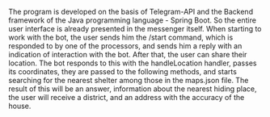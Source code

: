The program is developed on the basis of Telegram-API and the Backend framework of the Java programming language - Spring Boot. 
So the entire user interface is already presented in the messenger itself. When starting to work with the bot, the user sends him the /start command, 
which is responded to by one of the processors, and sends him a reply with an indication of interaction with the bot.
After that, the user can share their location. The bot responds to this with the handleLocation handler, passes its coordinates, 
they are passed to the following methods, and starts searching for the nearest shelter among those in the maps.json file. 
The result of this will be an answer, information about the nearest hiding place, the user will receive a district, and an address with the accuracy of the house.
